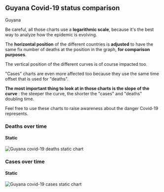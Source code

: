 ## Guyana Covid-19 status comparison 

Guyana



Be careful, all those charts use a **logarithmic scale**, because it's the best way to analyze how the epidemic is evolving.
 
The **horizontal position** of the different countries is **adjusted** to have the same fix number of deaths at the position in the graph, **for comparison purposes**.

The vertical position of the different curves is of course impacted too.

"Cases" charts are even more affected too because they use the same time offset that is used for "deaths".

**The most important thing to look at in those charts is the slope of the curve** : the steeper the curve, the shorter the "cases" and "deaths" doubling time.

Feel free to use these charts to raise awareness about the danger Covid-19 represents. 


 
### Deaths over time
 
#### Static
![Guyana covid-19 deaths static chart](https://raw.githubusercontent.com/madlag/coronavirus_study/master/notebooks/graphs/2020-04-01/countries/Guyana/2020-04-01_Guyana_deaths.png "Guyana covid-19 deaths static chart")   

 
### Cases over time
 
#### Static
![Guyana covid-19 cases static chart](https://raw.githubusercontent.com/madlag/coronavirus_study/master/notebooks/graphs/2020-04-01/countries/Guyana/2020-04-01_Guyana_cases.png "Guyana covid-19 cases static chart")   

